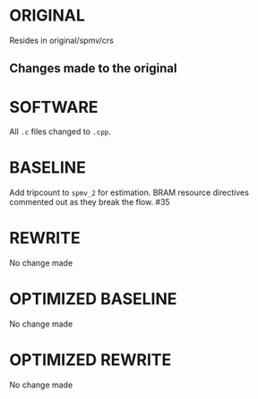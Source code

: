 # ORIGINAL
Resides in original/spmv/crs

## Changes made to the original

# SOFTWARE
All `.c` files changed to `.cpp`.

# BASELINE
Add tripcount to `spmv_2` for estimation.
BRAM resource directives commented out as they break the flow. #35

# REWRITE
No change made

# OPTIMIZED BASELINE
No change made

# OPTIMIZED REWRITE
No change made
